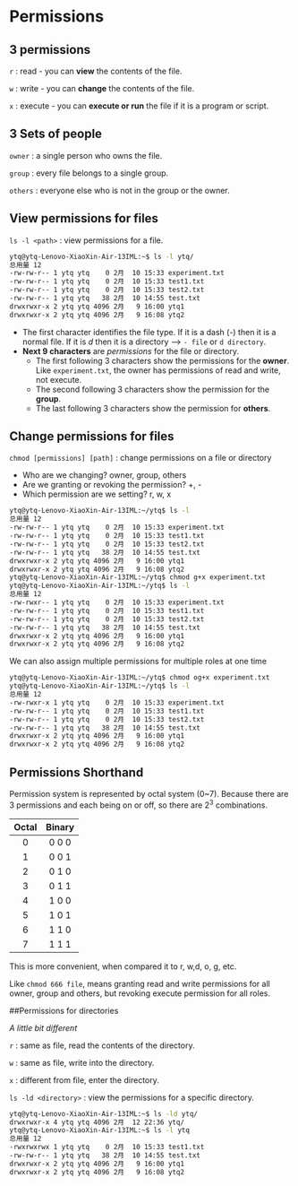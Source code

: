 # Permissions

## 3 permissions

`r` : read - you can **view** the contents of the file.

`w` : write - you can **change** the contents of the file.

`x` : execute - you can **execute or run** the file if it is a program or script.

## 3 Sets of people

`owner` : a single person who owns the file.

`group` : every file belongs to a single group.

`others` : everyone else who is not in the group or the owner.

## View permissions for files

`ls -l <path>` : view permissions for a file.

```bash
ytq@ytq-Lenovo-XiaoXin-Air-13IML:~$ ls -l ytq/
总用量 12
-rw-rw-r-- 1 ytq ytq    0 2月  10 15:33 experiment.txt
-rw-rw-r-- 1 ytq ytq    0 2月  10 15:33 test1.txt
-rw-rw-r-- 1 ytq ytq    0 2月  10 15:33 test2.txt
-rw-rw-r-- 1 ytq ytq   38 2月  10 14:55 test.txt
drwxrwxr-x 2 ytq ytq 4096 2月   9 16:00 ytq1
drwxrwxr-x 2 ytq ytq 4096 2月   9 16:08 ytq2
```

* The first character identifies the file type. If it is a dash (*-*) then it is a normal file. If it is *d* then it is a directory --> `- file` or `d directory`.
* **Next 9 characters** are *permissions* for the file or directory.
  * The first following 3 characters show the permissions for the **owner**. Like `experiment.txt`, the owner has permissions of read and write, not execute.
  * The second following 3 characters show the permission for the **group**.
  * The last following 3 characters show the permission for **others**.

## Change permissions for files

`chmod [permissions] [path]` : change permissions on a file or directory

* Who are we changing? owner, group, others
* Are we granting or revoking the permission? +, -
* Which permission are we setting? r, w, x

```bash
ytq@ytq-Lenovo-XiaoXin-Air-13IML:~/ytq$ ls -l
总用量 12
-rw-rw-r-- 1 ytq ytq    0 2月  10 15:33 experiment.txt
-rw-rw-r-- 1 ytq ytq    0 2月  10 15:33 test1.txt
-rw-rw-r-- 1 ytq ytq    0 2月  10 15:33 test2.txt
-rw-rw-r-- 1 ytq ytq   38 2月  10 14:55 test.txt
drwxrwxr-x 2 ytq ytq 4096 2月   9 16:00 ytq1
drwxrwxr-x 2 ytq ytq 4096 2月   9 16:08 ytq2
ytq@ytq-Lenovo-XiaoXin-Air-13IML:~/ytq$ chmod g+x experiment.txt 
ytq@ytq-Lenovo-XiaoXin-Air-13IML:~/ytq$ ls -l
总用量 12
-rw-rwxr-- 1 ytq ytq    0 2月  10 15:33 experiment.txt
-rw-rw-r-- 1 ytq ytq    0 2月  10 15:33 test1.txt
-rw-rw-r-- 1 ytq ytq    0 2月  10 15:33 test2.txt
-rw-rw-r-- 1 ytq ytq   38 2月  10 14:55 test.txt
drwxrwxr-x 2 ytq ytq 4096 2月   9 16:00 ytq1
drwxrwxr-x 2 ytq ytq 4096 2月   9 16:08 ytq2
```

We can also assign multiple permissions for multiple roles at one time

```bash
ytq@ytq-Lenovo-XiaoXin-Air-13IML:~/ytq$ chmod og+x experiment.txt 
ytq@ytq-Lenovo-XiaoXin-Air-13IML:~/ytq$ ls -l
总用量 12
-rw-rwxr-x 1 ytq ytq    0 2月  10 15:33 experiment.txt
-rw-rw-r-- 1 ytq ytq    0 2月  10 15:33 test1.txt
-rw-rw-r-- 1 ytq ytq    0 2月  10 15:33 test2.txt
-rw-rw-r-- 1 ytq ytq   38 2月  10 14:55 test.txt
drwxrwxr-x 2 ytq ytq 4096 2月   9 16:00 ytq1
drwxrwxr-x 2 ytq ytq 4096 2月   9 16:08 ytq2
```

## Permissions Shorthand

Permission system is represented by octal system (0~7). Because there are 3 permissions and each being on or off, so there are $2^3$ combinations. 

| Octal | Binary |
| :---: | :----: |
|   0   | 0 0 0  |
|   1   | 0 0 1  |
|   2   | 0 1 0  |
|   3   | 0 1 1  |
|   4   | 1 0 0  |
|   5   | 1 0 1  |
|   6   | 1 1 0  |
|   7   | 1 1 1  |

This is more convenient, when compared it to r, w,d, o, g, etc.

Like `chmod 666 file`, means granting read and write permissions for all owner, group and others, but revoking execute permission for all roles.

##Permissions for directories

*A little bit different*

`r` : same as file, read the contents of the directory.

`w` : same as file, write into the directory.

`x` : different from file, enter the directory.

`ls -ld <directory>` : view the permissions for a specific directory.

```bash
ytq@ytq-Lenovo-XiaoXin-Air-13IML:~$ ls -ld ytq/
drwxrwxr-x 4 ytq ytq 4096 2月  12 22:36 ytq/
ytq@ytq-Lenovo-XiaoXin-Air-13IML:~$ ls -l ytq
总用量 12
-rwxrwxrwx 1 ytq ytq    0 2月  10 15:33 test1.txt
-rw-rw-r-- 1 ytq ytq   38 2月  10 14:55 test.txt
drwxrwxr-x 2 ytq ytq 4096 2月   9 16:00 ytq1
drwxrwxr-x 2 ytq ytq 4096 2月   9 16:08 ytq2
```


